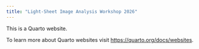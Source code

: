 ```yaml
---
title: "Light-Sheet Image Analysis Workshop 2026"
---
```


This is a Quarto website.

To learn more about Quarto websites visit <https://quarto.org/docs/websites>.
